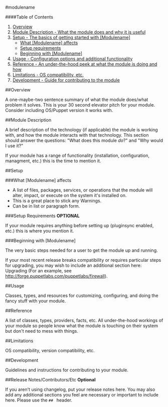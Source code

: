 #modulename

####Table of Contents

1. [Overview](#overview)
2. [Module Description - What the module does and why it is useful](#module-description)
3. [Setup - The basics of getting started with [Modulename]](#setup)
    * [What [Modulename] affects](#what-[modulename]-affects)
    * [Setup requirements](#setup-requirements)
    * [Beginning with [Modulename]](#beginning-with-[Modulename])
4. [Usage - Configuration options and additional functionality](#usage)
5. [Reference - An under-the-hood peek at what the module is doing and how](#reference)
5. [Limitations - OS compatibility, etc.](#limitations)
6. [Development - Guide for contributing to the module](#development)

##Overview

A one-maybe-two sentence summary of what the module does/what problem it solves. This is your 30 second elevator pitch for your module. Consider including OS/Puppet version it works with.       

##Module Description

A brief description of the technology (if applicable) the module is working with, and how the module interacts with that technology. This section should answer the questions: "What does this module *do*?" and "Why would I use it?"

If your module has a range of functionality (installation, configuration, managment, etc.) this is the time to mention it.

##Setup

###What [Modulename] affects

* A list of files, packages, services, or operations that the module will alter, impact, or execute on the system it's installed on.
* This is a great place to stick any Warnings.
* Can be in list or paragraph form. 

###Setup Requirements **OPTIONAL**

If your module requires anything before setting up (pluginsync enabled, etc.) this is where you mention it. 
	
###Beginning with [Modulename]	

The very basic steps needed for a user to get the module up and running. 

If your most recent release breaks compatibility or requires particular steps for upgrading, you may wish to include an additional section here: Upgrading (For an example, see http://forge.puppetlabs.com/puppetlabs/firewall).

##Usage

Classes, types, and resources for customizing, configuring, and doing the fancy stuff with your module. 

##Reference

A list of classes, types, providers, facts, etc. All under-the-hood workings of your module so people know what the module is touching on their system but don't need to mess with things. 

##Limitations

OS compatibility, version compatibility, etc.

##Development

Guidelines and instructions for contributing to your module.

##Release Notes/Contributors/Etc **Optional**

If you aren't using changelog, put your release notes here. You may also add any additional sections you feel are necessary or important to include here. Please use the `## ` header. 

